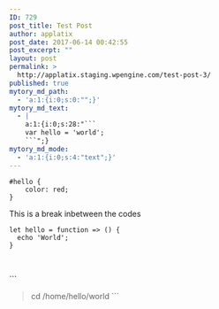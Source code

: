 ```yaml
---
ID: 729
post_title: Test Post
author: applatix
post_date: 2017-06-14 00:42:55
post_excerpt: ""
layout: post
permalink: >
  http://applatix.staging.wpengine.com/test-post-3/
published: true
mytory_md_path:
  - 'a:1:{i:0;s:0:"";}'
mytory_md_text:
  - |
    a:1:{i:0;s:28:"```
    var hello = 'world';
    ```";}
mytory_md_mode:
  - 'a:1:{i:0;s:4:"text";}'
---
```

<pre><code class="css">#hello {
    color: red;
}
</code></pre>

<p>This is a break inbetween the codes</p>

<pre><code class="javascript">let hello = function =&gt; () {
  echo 'World';
}
</code></pre>

<p><br /></p>

<p>```</p>

<blockquote>
  <p>cd /home/hello/world
  ```</p>
</blockquote>